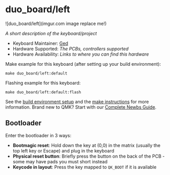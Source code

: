 # duo_board/left

![duo_board/left](imgur.com image replace me!)

*A short description of the keyboard/project*

* Keyboard Maintainer: [Ged](https://github.com/gex-devs)
* Hardware Supported: *The PCBs, controllers supported*
* Hardware Availability: *Links to where you can find this hardware*

Make example for this keyboard (after setting up your build environment):

    make duo_board/left:default

Flashing example for this keyboard:

    make duo_board/left:default:flash

See the [build environment setup](https://docs.qmk.fm/#/getting_started_build_tools) and the [make instructions](https://docs.qmk.fm/#/getting_started_make_guide) for more information. Brand new to QMK? Start with our [Complete Newbs Guide](https://docs.qmk.fm/#/newbs).

## Bootloader

Enter the bootloader in 3 ways:

* **Bootmagic reset**: Hold down the key at (0,0) in the matrix (usually the top left key or Escape) and plug in the keyboard
* **Physical reset button**: Briefly press the button on the back of the PCB - some may have pads you must short instead
* **Keycode in layout**: Press the key mapped to `QK_BOOT` if it is available
